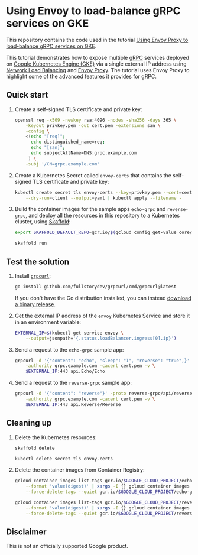 # Using Envoy to load-balance gRPC services on GKE

This repository contains the code used in the tutorial
[Using Envoy Proxy to load-balance gRPC services on GKE](https://cloud.google.com/architecture/exposing-grpc-services-on-gke-using-envoy-proxy).

This tutorial demonstrates how to expose multiple [gRPC](https://grpc.io/)
services deployed on
[Google Kubernetes Engine (GKE)](https://cloud.google.com/kubernetes-engine/)
via a single external IP address using
[Network Load Balancing](https://cloud.google.com/load-balancing/docs/network/)
and [Envoy Proxy](https://www.envoyproxy.io/). The tutorial uses Envoy Proxy to
highlight some of the advanced features it provides for gRPC.

## Quick start

1.  Create a self-signed TLS certificate and private key:

    ```sh
    openssl req -x509 -newkey rsa:4096 -nodes -sha256 -days 365 \
        -keyout privkey.pem -out cert.pem -extensions san \
        -config \
        <(echo "[req]";
          echo distinguished_name=req;
          echo "[san]";
          echo subjectAltName=DNS:grpc.example.com
         ) \
        -subj '/CN=grpc.example.com'
    ```

2.  Create a Kubernetes Secret called `envoy-certs` that contains the
    self-signed TLS certificate and private key:

    ```sh
    kubectl create secret tls envoy-certs --key=privkey.pem --cert=cert.pem \
        --dry-run=client --output=yaml | kubectl apply --filename -
    ```

3.  Build the container images for the sample apps `echo-grpc` and
    `reverse-grpc`, and deploy all the resources in this repository to a
    Kubernetes cluster, using [Skaffold](https://skaffold.dev):

    ```sh
    export SKAFFOLD_DEFAULT_REPO=gcr.io/$(gcloud config get-value core/project)

    skaffold run
    ```

## Test the solution

1.  Install [`grpcurl`](https://github.com/fullstorydev/grpcurl):

    ```sh
    go install github.com/fullstorydev/grpcurl/cmd/grpcurl@latest
    ```

    If you don't have the Go distribution installed, you can instead
    [download a binary release](https://github.com/fullstorydev/grpcurl/releases/latest).

2.  Get the external IP address of the `envoy` Kubernetes Service and store it
    in an environment variable:

    ```sh
    EXTERNAL_IP=$(kubectl get service envoy \
        --output=jsonpath='{.status.loadBalancer.ingress[0].ip}')
    ```

3.  Send a request to the `echo-grpc` sample app:

    ```sh
    grpcurl -d '{"content": "echo", "sleep": "1", "reverse": "true",}' -proto echo-grpc/api/echo.proto \
        -authority grpc.example.com -cacert cert.pem -v \
        $EXTERNAL_IP:443 api.Echo/Echo
    ```

4.  Send a request to the `reverse-grpc` sample app:

    ```sh
    grpcurl -d '{"content": "reverse"}' -proto reverse-grpc/api/reverse.proto \
        -authority grpc.example.com -cacert cert.pem -v \
        $EXTERNAL_IP:443 api.Reverse/Reverse
    ```

## Cleaning up

1.  Delete the Kubernetes resources:

    ```sh
    skaffold delete

    kubectl delete secret tls envoy-certs
    ```

2.  Delete the container images from Container Registry:

    ```sh
    gcloud container images list-tags gcr.io/$GOOGLE_CLOUD_PROJECT/echo-grpc \
        --format 'value(digest)' | xargs -I {} gcloud container images delete \
        --force-delete-tags --quiet gcr.io/$GOOGLE_CLOUD_PROJECT/echo-grpc@sha256:{}

    gcloud container images list-tags gcr.io/$GOOGLE_CLOUD_PROJECT/reverse-grpc \
        --format 'value(digest)' | xargs -I {} gcloud container images delete \
        --force-delete-tags --quiet gcr.io/$GOOGLE_CLOUD_PROJECT/reverse-grpc@sha256:{}
    ```

## Disclaimer

This is not an officially supported Google product.
